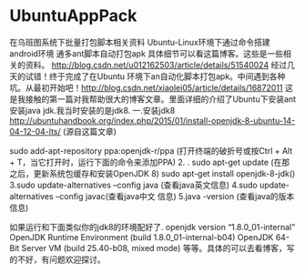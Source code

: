 # UbuntuAppPack
在乌班图系统下批量打包脚本相关资料
 Ubuntu-Linux环境下通过命令搭建android环境 通多ant脚本自动打包apk 具体细节可以看这篇博客。这些是一些相关的资料。
 http://blog.csdn.net/u012162503/article/details/51540024
 经过几天的试错！终于完成了在Ubuntu 环境下an自动化脚本打包apk。中间遇到各种坑。从最初开始吧！http://blog.csdn.net/xiaolei05/article/details/16872011 
这是我接触的第一篇对我帮助很大的博客文章。里面详细的介绍了Ubuntu下安装ant安装java jdk.我当时安装的是jdk8. 
一.安装jdk8 http://ubuntuhandbook.org/index.php/2015/01/install-openjdk-8-ubuntu-14-04-12-04-lts/ (源自这篇文章)

sudo add-apt-repository ppa:openjdk-r/ppa (打开终端的破折号或按Ctrl + Alt + T，当它打开时，运行下面的命令来添加PPA) 
2. . sudo apt-get update (在那之后，更新系统包缓存和安装OpenJDK 8) sudo apt-get install openjdk-8-jdk() 
3.sudo update-alternatives –config java (查看java英文信息) 
4.sudo update-alternatives –config javac(查看java中文 信息) 
5.java -version (查看java的版本信息)

如果运行和下面类似你的jdk8的环境配好了. 
openjdk version “1.8.0_01-internal” 
OpenJDK Runtime Environment (build 1.8.0_01-internal-b04) 
OpenJDK 64-Bit Server VM (build 25.40-b08, mixed mode) 等等。具体的可以去看博客，写的不好，有问题欢迎探讨。
